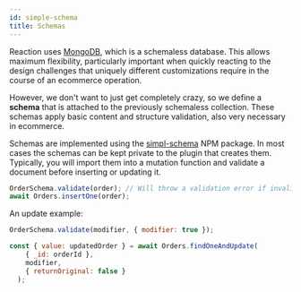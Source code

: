 ```yaml
---
id: simple-schema
title: Schemas
---
```


Reaction uses [MongoDB](https://docs.mongodb.com/manual/), which is a schemaless database. This allows maximum flexibility, particularly important when quickly reacting to the design challenges that uniquely different customizations require in the course of an ecommerce operation.

However, we don't want to just get completely crazy, so we define a **schema** that is attached to the previously schemaless collection. These schemas apply basic content and structure validation, also very necessary in ecommerce.

Schemas are implemented using the [simpl-schema](https://github.com/aldeed/simple-schema-js) NPM package. In most cases the schemas can be kept private to the plugin that creates them. Typically, you will import them into a mutation function and validate a document before inserting or updating it.

```js
OrderSchema.validate(order); // Will throw a validation error if invalid
await Orders.insertOne(order);
```

An update example:

```js
OrderSchema.validate(modifier, { modifier: true });

const { value: updatedOrder } = await Orders.findOneAndUpdate(
    { _id: orderId },
    modifier,
    { returnOriginal: false }
  );
```
